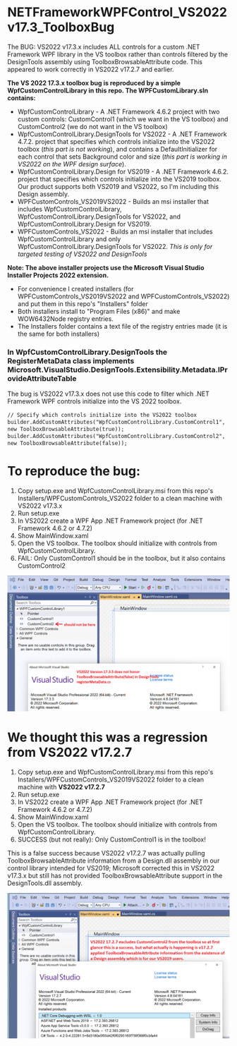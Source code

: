 # NETFrameworkWPFControl_VS2022v17.3_ToolboxBug
The BUG: VS2022 v17.3.x includes ALL controls for a custom .NET Framework WPF library in the VS toolbox rather than controls filtered by the DesignTools assembly using ToolboxBrowsableAttribute code. This appeared to work correctly in VS2022 v17.2.7 and earlier.

**The VS 2022 17.3.x toolbox bug is reproduced by a simple WpfCustomControlLibrary in this repo. The WPFCustomLibrary.sln contains:**
- WpfCustomControlLibrary - A .NET Framework 4.6.2 project with two custom controls: CustomControl1 (which we want in the VS toolbox) and CustomControl2 (we do not want in the VS toolbox)
- WpfCustomControlLibrary.DesignTools for VS2022 - A .NET Framework 4.7.2. project that specifies which controls initialize into the VS2022 toolbox (*this part is not working*), and contains a DefaultInitializer for each control that sets Background color and size (*this part is working in VS2022 on the WPF design surface*).
- WpfCustomControlLibrary.Design for VS2019 - A .NET Framework 4.6.2. project that specifies which controls initialize into the VS2019 toolbox. Our product supports both VS2019 and VS2022, so I'm including this Design assembly.
- WPFCustomControls_VS2019VS2022 - Builds an msi installer that includes WpfCustomControlLibrary, WpfCustomControlLibrary.DesignTools for VS2022, and WpfCustomControlLibrary.Design for VS2019.
- WPFCustomControls_VS2022 - Builds an msi installer that includes  WpfCustomControlLibrary and only WpfCustomControlLibrary.DesignTools for VS2022. *This is only for targeted testing of VS2022 and DesignTools*

**Note: The above installer projects use the Microsoft Visual Studio Installer Projects 2022 extension.** 
- For convenience I created installers (for WPFCustomControls_VS2019VS2022 and WPFCustomControls_VS2022) and put them in this repo's "Installers" folder 
- Both installers install to "Program Files (x86)" and make WOW6432Node registry entries.
- The Installers folder contains a text file of the registry entries made (it is the same for both installers)

### In WpfCustomControlLibrary.DesignTools the RegisterMetaData class implements Microsoft.VisualStudio.DesignTools.Extensibility.Metadata.IProvideAttributeTable ###
The bug is VS2022 v17.3.x does not use this code to filter which .NET Framework WPF controls initialize into the VS 2022 toolbox.
```
// Specify which controls initialize into the VS2022 toolbox
builder.AddCustomAttributes("WpfCustomControlLibrary.CustomControl1", new ToolboxBrowsableAttribute(true));
builder.AddCustomAttributes("WpfCustomControlLibrary.CustomControl2", new ToolboxBrowsableAttribute(false));
```

# To reproduce the bug:
1. Copy setup.exe and WpfCustomControlLibrary.msi from this repo's Installers/WPFCustomControls_VS2022 folder to a clean machine with VS2022 v17.3.x
2. Run setup.exe
3. In VS2022 create a WPF App .NET Framework project (for .NET Framework 4.6.2 or 4.7.2)
4. Show MainWindow.xaml
5. Open the VS toolbox. The toolbox should initialize with controls from WpfCustomControlLibrary.
6. FAIL: Only CustomControl1 should be in the toolbox, but it also contains CustomControl2

![Image](VS2022v17.3.5_FAIL.png)


# We thought this was a regression from VS2022 v17.2.7
1. Copy setup.exe and WpfCustomControlLibrary.msi from this repo's Installers/WPFCustomControls_VS2019VS2022 folder to a clean machine with **VS2022 v17.2.7**
2. Run setup.exe
3. In VS2022 create a WPF App .NET Framework project (for .NET Framework 4.6.2 or 4.7.2)
4. Show MainWindow.xaml
5. Open the VS toolbox. The toolbox should initialize with controls from WpfCustomControlLibrary.
6. SUCCESS (but not really): Only CustomControl1 is in the toolbox!

This is a false success because VS2022 v17.2.7 was actually pulling  ToolboxBrowsableAttribute information from a Design.dll assembly in our control library intended for VS2019; Microsoft corrected this in VS2022 v17.3.x but still has not provided ToolboxBrowsableAttribute support in the DesignTools.dll assembly.

![Image](VS2022v17.2.7_SUCCESS_KindOf.png)




